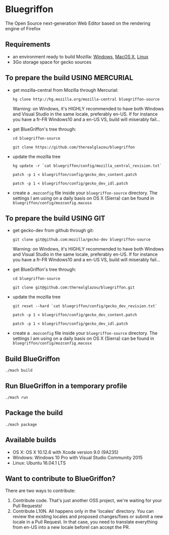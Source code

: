 # Bluegriffon

The Open Source next-generation Web Editor based on the rendering engine of Firefox

## Requirements

* an environment ready to build Mozilla: [Windows](https://developer.mozilla.org/En/Developer_Guide/Build_Instructions/Windows_Prerequisites), [MacOS X](https://developer.mozilla.org/En/Developer_Guide/Build_Instructions/Mac_OS_X_Prerequisites), [Linux](https://firefox-source-docs.mozilla.org/contributing/build/linux_build.html)
* 3Go storage space for gecko sources

## To prepare the build USING MERCURIAL

* get mozilla-central from Mozilla through Mercurial:

  `hg clone http://hg.mozilla.org/mozilla-central bluegriffon-source`

  Warning: on Windows, it's HIGHLY recommended to have both Windows and Visual Studio in the same locale, preferably en-US. If for instance you have a fr-FR Windows10 and a en-US VS, build will miserably fail...

* get BlueGriffon's tree through:

  `cd bluegriffon-source`

  `git clone https://github.com/therealglazou/bluegriffon`

* update the mozilla tree

  ```hg update -r `cat bluegriffon/config/mozilla_central_revision.txt` ```

  `patch -p 1 < bluegriffon/config/gecko_dev_content.patch`

  `patch -p 1 < bluegriffon/config/gecko_dev_idl.patch`

* create a `.mozconfig` file inside your `bluegriffon-source` directory. The  settings I am using on a daily basis on OS X (Sierra) can be found in `bluegriffon/config/mozconfig.macosx`

## To prepare the build USING GIT

* get gecko-dev from github through git:

  `git clone git@github.com:mozilla/gecko-dev bluegriffon-source`

  Warning: on Windows, it's HIGHLY recommended to have both Windows and Visual Studio in the same locale, preferably en-US. If for instance you have a fr-FR Windows10 and a en-US VS, build will miserably fail...

* get BlueGriffon's tree through:

  `cd bluegriffon-source`

  `git clone git@github.com:therealglazou/bluegriffon.git`

* update the mozilla tree

  ```git reset --hard `cat bluegriffon/config/gecko_dev_revision.txt` ```

  `patch -p 1 < bluegriffon/config/gecko_dev_content.patch`

  `patch -p 1 < bluegriffon/config/gecko_dev_idl.patch`

* create a `.mozconfig` file inside your `bluegriffon-source` directory. The  settings I am using on a daily basis on OS X (Sierra) can be found in `bluegriffon/config/mozconfig.macosx`

## Build BlueGriffon

`./mach build`

## Run BlueGriffon in a temporary profile

`./mach run`

## Package the build

`./mach package`

## Available builds

* OS X: OS X 10.12.6 with Xcode version 9.0 (9A235)
* Windows: Windows 10 Pro with Visual Studio Community 2015
* Linux: Ubuntu 16.04.1 LTS

## Want to contribute to BlueGriffon?

There are two ways to contribute:

1. Contribute code. That's just another OSS project, we're waiting for your Pull Requests!
2. Contribute L10N. All happens only in the 'locales' directory. You can review the existing locales and proposed changes/fixes or submit a new locale in a Pull Request. In that case, you need to translate everything from en-US into a new locale beforeI can accept the PR.
